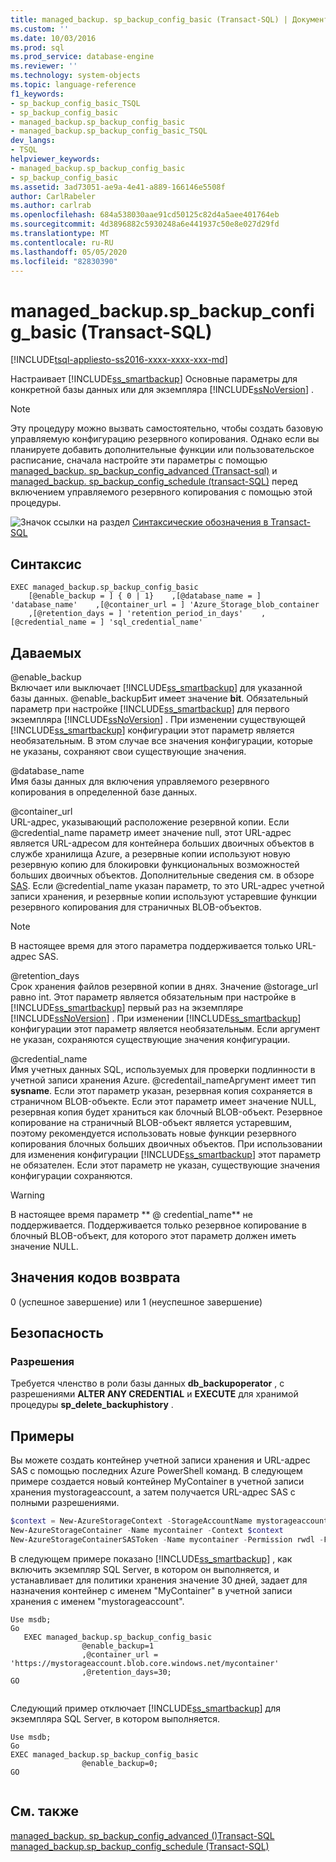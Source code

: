 ```yaml
---
title: managed_backup. sp_backup_config_basic (Transact-SQL) | Документация Майкрософт
ms.custom: ''
ms.date: 10/03/2016
ms.prod: sql
ms.prod_service: database-engine
ms.reviewer: ''
ms.technology: system-objects
ms.topic: language-reference
f1_keywords:
- sp_backup_config_basic_TSQL
- sp_backup_config_basic
- managed_backup.sp_backup_config_basic
- managed_backup.sp_backup_config_basic_TSQL
dev_langs:
- TSQL
helpviewer_keywords:
- managed_backup.sp_backup_config_basic
- sp_backup_config_basic
ms.assetid: 3ad73051-ae9a-4e41-a889-166146e5508f
author: CarlRabeler
ms.author: carlrab
ms.openlocfilehash: 684a538030aae91cd50125c82d4a5aee401764eb
ms.sourcegitcommit: 4d3896882c5930248a6e441937c50e8e027d29fd
ms.translationtype: MT
ms.contentlocale: ru-RU
ms.lasthandoff: 05/05/2020
ms.locfileid: "82830390"
---
```

# <a name="managed_backupsp_backup_config_basic-transact-sql"></a>managed_backup.sp_backup_config_basic (Transact-SQL)
[!INCLUDE[tsql-appliesto-ss2016-xxxx-xxxx-xxx-md](../../includes/tsql-appliesto-ss2016-xxxx-xxxx-xxx-md.md)]

  Настраивает [!INCLUDE[ss_smartbackup](../../includes/ss-smartbackup-md.md)] Основные параметры для конкретной базы данных или для экземпляра [!INCLUDE[ssNoVersion](../../includes/ssnoversion-md.md)] .  
  
> [!NOTE]  
>  Эту процедуру можно вызвать самостоятельно, чтобы создать базовую управляемую конфигурацию резервного копирования. Однако если вы планируете добавить дополнительные функции или пользовательское расписание, сначала настройте эти параметры с помощью [managed_backup. sp_backup_config_advanced &#40;Transact-sql&#41;](../../relational-databases/system-stored-procedures/managed-backup-sp-backup-config-advanced-transact-sql.md) и [managed_backup. sp_backup_config_schedule &#40;transact-SQL&#41;](../../relational-databases/system-stored-procedures/managed-backup-sp-backup-config-schedule-transact-sql.md) перед включением управляемого резервного копирования с помощью этой процедуры.  
   
 ![Значок ссылки на раздел](../../database-engine/configure-windows/media/topic-link.gif "Значок ссылки на раздел") [Синтаксические обозначения в Transact-SQL](../../t-sql/language-elements/transact-sql-syntax-conventions-transact-sql.md)  
  
## <a name="syntax"></a>Синтаксис  
  
```Transact-SQL   
EXEC managed_backup.sp_backup_config_basic  
    [@enable_backup = ] { 0 | 1}    ,[@database_name = ] 'database_name'    ,[@container_url = ] 'Azure_Storage_blob_container  
    ,[@retention_days = ] 'retention_period_in_days'    ,[@credential_name = ] 'sql_credential_name'  
```  
  
##  <a name="arguments"></a><a name="Arguments"></a>Даваемых  
 @enable_backup  
 Включает или выключает [!INCLUDE[ss_smartbackup](../../includes/ss-smartbackup-md.md)] для указанной базы данных. @enable_backupБит имеет значение **bit**. Обязательный параметр при настройке [!INCLUDE[ss_smartbackup](../../includes/ss-smartbackup-md.md)] для первого экземпляра [!INCLUDE[ssNoVersion](../../includes/ssnoversion-md.md)] . При изменении существующей [!INCLUDE[ss_smartbackup](../../includes/ss-smartbackup-md.md)] конфигурации этот параметр является необязательным. В этом случае все значения конфигурации, которые не указаны, сохраняют свои существующие значения.  
  
 @database_name  
 Имя базы данных для включения управляемого резервного копирования в определенной базе данных.  
  
 @container_url  
 URL-адрес, указывающий расположение резервной копии. Если @credential_name параметр имеет значение null, этот URL-адрес является URL-адресом для контейнера больших двоичных объектов в службе хранилища Azure, а резервные копии используют новую резервную копию для блокировки функциональных возможностей больших двоичных объектов. Дополнительные сведения см. в обзоре [SAS](https://azure.microsoft.com/documentation/articles/storage-dotnet-shared-access-signature-part-1/). Если @credential_name указан параметр, то это URL-адрес учетной записи хранения, и резервные копии используют устаревшие функции резервного копирования для страничных BLOB-объектов.  
  
> [!NOTE]  
>  В настоящее время для этого параметра поддерживается только URL-адрес SAS.  
  
 @retention_days  
 Срок хранения файлов резервной копии в днях. Значение @storage_url равно int. Этот параметр является обязательным при настройке в [!INCLUDE[ss_smartbackup](../../includes/ss-smartbackup-md.md)] первый раз на экземпляре [!INCLUDE[ssNoVersion](../../includes/ssnoversion-md.md)] . При изменении [!INCLUDE[ss_smartbackup](../../includes/ss-smartbackup-md.md)] конфигурации этот параметр является необязательным. Если аргумент не указан, сохраняются существующие значения конфигурации.  
  
 @credential_name  
 Имя учетных данных SQL, используемых для проверки подлинности в учетной записи хранения Azure. @credentail_nameАргумент имеет тип **sysname**. Если этот параметр указан, резервная копия сохраняется в страничном BLOB-объекте. Если этот параметр имеет значение NULL, резервная копия будет храниться как блочный BLOB-объект. Резервное копирование на страничный BLOB-объект является устаревшим, поэтому рекомендуется использовать новые функции резервного копирования блочных больших двоичных объектов. При использовании для изменения конфигурации [!INCLUDE[ss_smartbackup](../../includes/ss-smartbackup-md.md)] этот параметр не обязателен. Если этот параметр не указан, существующие значения конфигурации сохраняются.  
  
> [!WARNING]
>  В настоящее время параметр ** \@ credential_name** не поддерживается. Поддерживается только резервное копирование в блочный BLOB-объект, для которого этот параметр должен иметь значение NULL.  
  
## <a name="return-code-value"></a>Значения кодов возврата  
 0 (успешное завершение) или 1 (неуспешное завершение)  
  
## <a name="security"></a>Безопасность  
  
### <a name="permissions"></a>Разрешения  
 Требуется членство в роли базы данных **db_backupoperator** , с разрешениями **ALTER ANY CREDENTIAL** и **EXECUTE** для хранимой процедуры **sp_delete_backuphistory** .  
  
## <a name="examples"></a>Примеры  
 Вы можете создать контейнер учетной записи хранения и URL-адрес SAS с помощью последних Azure PowerShell команд. В следующем примере создается новый контейнер MyContainer в учетной записи хранения mystorageaccount, а затем получается URL-адрес SAS с полными разрешениями.  
  
```powershell  
$context = New-AzureStorageContext -StorageAccountName mystorageaccount -StorageAccountKey (Get-AzureStorageKey -StorageAccountName mystorageaccount).Primary  
New-AzureStorageContainer -Name mycontainer -Context $context  
New-AzureStorageContainerSASToken -Name mycontainer -Permission rwdl -FullUri -Context $context  
```  
  
 В следующем примере показано [!INCLUDE[ss_smartbackup](../../includes/ss-smartbackup-md.md)] , как включить экземпляр SQL Server, в котором он выполняется, и устанавливает для политики хранения значение 30 дней, задает для назначения контейнер с именем "MyContainer" в учетной записи хранения с именем "mystorageaccount".  
  
```Transact-SQL 
Use msdb;  
Go  
   EXEC managed_backup.sp_backup_config_basic  
                @enable_backup=1  
                ,@container_url = 'https://mystorageaccount.blob.core.windows.net/mycontainer'  
                ,@retention_days=30;   
GO  
  
```
  
 Следующий пример отключает [!INCLUDE[ss_smartbackup](../../includes/ss-smartbackup-md.md)] для экземпляра SQL Server, в котором выполняется.  
  
```Transact-SQL  
Use msdb;  
Go  
EXEC managed_backup.sp_backup_config_basic  
                @enable_backup=0;  
GO  
  
```  
  
## <a name="see-also"></a>См. также  
 [managed_backup. sp_backup_config_advanced &#40;&#41;Transact-SQL](../../relational-databases/system-stored-procedures/managed-backup-sp-backup-config-advanced-transact-sql.md)   
 [managed_backup.sp_backup_config_schedule (Transact-SQL)](../../relational-databases/system-stored-procedures/managed-backup-sp-backup-config-schedule-transact-sql.md)  
  
  
